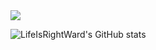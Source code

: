 <img src="https://img.shields.io/badge/html5-E34F26?style=for-the-badge&logo=html5&logoColor=white">

![LifeIsRightWard's GitHub stats](https://github-readme-stats.vercel.app/api?username=LifeIsRightWard&show_icons=true&theme=radical)
